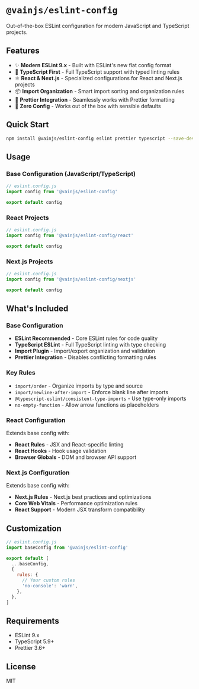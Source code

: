 # `@vainjs/eslint-config`

Out-of-the-box ESLint configuration for modern JavaScript and TypeScript projects.

## Features

- ✨ **Modern ESLint 9.x** - Built with ESLint's new flat config format
- 🎯 **TypeScript First** - Full TypeScript support with typed linting rules
- ⚛️ **React & Next.js** - Specialized configurations for React and Next.js projects
- 📦 **Import Organization** - Smart import sorting and organization rules
- 🎨 **Prettier Integration** - Seamlessly works with Prettier formatting
- 🚀 **Zero Config** - Works out of the box with sensible defaults

## Quick Start

```bash
npm install @vainjs/eslint-config eslint prettier typescript --save-dev
```

## Usage

### Base Configuration (JavaScript/TypeScript)

```js
// eslint.config.js
import config from '@vainjs/eslint-config'

export default config
```

### React Projects

```js
// eslint.config.js
import config from '@vainjs/eslint-config/react'

export default config
```

### Next.js Projects

```js
// eslint.config.js
import config from '@vainjs/eslint-config/nextjs'

export default config
```

## What's Included

### Base Configuration

- **ESLint Recommended** - Core ESLint rules for code quality
- **TypeScript ESLint** - Full TypeScript linting with type checking
- **Import Plugin** - Import/export organization and validation
- **Prettier Integration** - Disables conflicting formatting rules

### Key Rules

- `import/order` - Organize imports by type and source
- `import/newline-after-import` - Enforce blank line after imports
- `@typescript-eslint/consistent-type-imports` - Use type-only imports
- `no-empty-function` - Allow arrow functions as placeholders

### React Configuration

Extends base config with:

- **React Rules** - JSX and React-specific linting
- **React Hooks** - Hook usage validation
- **Browser Globals** - DOM and browser API support

### Next.js Configuration

Extends base config with:

- **Next.js Rules** - Next.js best practices and optimizations
- **Core Web Vitals** - Performance optimization rules
- **React Support** - Modern JSX transform compatibility

## Customization

```js
// eslint.config.js
import baseConfig from '@vainjs/eslint-config'

export default [
  ...baseConfig,
  {
    rules: {
      // Your custom rules
      'no-console': 'warn',
    },
  },
]
```

## Requirements

- ESLint 9.x
- TypeScript 5.9+
- Prettier 3.6+

## License

MIT
